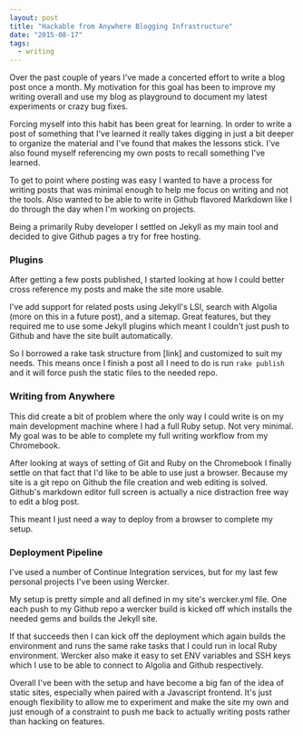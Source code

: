 ```yaml
---
layout: post
title: "Hackable from Anywhere Blogging Infrastructure"
date: "2015-08-17"
tags:
  - writing
---
```


Over the past couple of years I've made a concerted effort to write a blog post once a month.  My motivation for this goal has been to improve my writing overall and use my blog as playground to document my latest experiments or crazy bug fixes.

Forcing myself into this habit has been great for learning.  In order to write a post of something that I've learned it really takes digging in just a bit deeper to organize the material and I've found that makes the lessons stick.  I've also found myself referencing my own posts to recall something I've learned.

To get to point where posting was easy I wanted to have a process for writing posts that was minimal enough to help me focus on writing and not the tools.  Also wanted to be able to write in Github flavored Markdown like I do through the day when I'm working on projects.

Being a primarily Ruby developer I settled on Jekyll as my main tool and decided to give Github pages a try for free hosting.

### Plugins

After getting a few posts published, I started looking at how I could better cross reference my posts and make the site more usable.

I've add support for related posts using Jekyll's LSI, search with Algolia (more on this in a future post), and a sitemap.  Great features, but they required me to use some Jekyll plugins which meant I couldn't just push to Github and have the site built automatically.

So I borrowed a rake task structure from [link] and customized to suit my needs.  This means once I finish a post all I need to do is run `rake publish` and it will force push the static files to the needed repo.

### Writing from Anywhere

This did create a bit of problem where the only way I could write is on my main development machine where I had a full Ruby setup.  Not very minimal.  My goal was to be able to complete my full writing workflow from my Chromebook.

After looking at ways of setting of Git and Ruby on the Chromebook I finally settle on that fact that I'd like to be able to use just a browser.  Because my site is a git repo on Github the file creation and web editing is solved.  Github's markdown editor full screen is actually a nice distraction free way to edit a blog post.

This meant I just need a way to deploy from a browser to complete my setup.

### Deployment Pipeline

I've used a number of Continue Integration services, but for my last few personal projects I've been using Wercker.

My setup is pretty simple and all defined in my site's wercker.yml file.  One each push to my Github repo a wercker build is kicked off which installs the needed gems and builds the Jekyll site.

If that succeeds then I can kick off the deployment which again builds the environment and runs the same rake tasks that I could run in local Ruby environment.  Wercker also make it easy to set ENV variables and SSH keys which I use to be able to connect to Algolia and Github respectively.

Overall I've been with the setup and have become a big fan of the idea of static sites, especially when paired with a Javascript frontend.  It's just enough flexibility to allow me to experiment and make the site my own and just enough of a constraint to push me back to actually writing posts rather than hacking on features.
